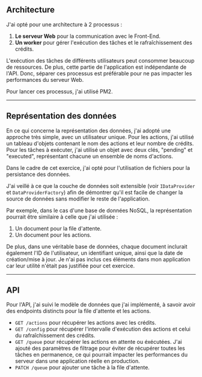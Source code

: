 ## Architecture

J'ai opté pour une architecture à 2 processus :

1. **Le serveur Web** pour la communication avec le Front-End.
2. **Un worker** pour gérer l'exécution des tâches et le rafraîchissement des crédits.

L'exécution des tâches de différents utilisateurs peut consommer beaucoup de ressources. De plus, cette partie de l'application est indépendante de l'API.
Donc, séparer ces processus est préférable pour ne pas impacter les performances du serveur Web.

Pour lancer ces processus, j'ai utilisé PM2.

---

## Représentation des données

En ce qui concerne la représentation des données, j'ai adopté une approche très simple, avec un utilisateur unique. 
Pour les actions, j'ai utilisé un tableau d'objets contenant le nom des actions et leur nombre de crédits. 
Pour les tâches à exécuter, j'ai utilisé un objet avec deux clés, "pending" et "executed", représentant chacune un ensemble de noms d'actions.

Dans le cadre de cet exercice, j'ai opté pour l'utilisation de fichiers pour la persistance des données.

J'ai veillé à ce que la couche de données soit extensible (voir `IDataProvider` et `DataProviderFactory`) afin de démontrer qu'il est facile de changer la source de données sans modifier le reste de l'application.

Par exemple, dans le cas d'une base de données NoSQL, la représentation pourrait être similaire à celle que j'ai utilisée :

1. Un document pour la file d'attente.
2. Un document pour les actions.

De plus, dans une véritable base de données, chaque document inclurait également l'ID de l'utilisateur, un identifiant unique, ainsi que la date de création/mise à jour. 
Je n'ai pas inclus ces éléments dans mon application car leur utilité n'était pas justifiée pour cet exercice.

---

## API

Pour l'API, j'ai suivi le modèle de données que j'ai implémenté, à savoir avoir des endpoints distincts pour la file d'attente et les actions.

- `GET /actions` pour récupérer les actions avec les crédits.
- `GET /config` pour récupérer l'intervalle d'exécution des actions et celui du rafraîchissement des crédits.
- `GET /queue` pour récupérer les actions en attente ou éxécutées. J'ai ajouté des paramètres de filtrage pour éviter de récupérer toutes les tâches en permanence, ce qui pourrait impacter les performances du serveur dans une application réelle en production.
- `PATCH /queue` pour ajouter une tâche à la file d'attente.
